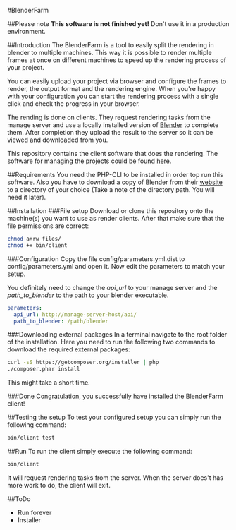 #BlenderFarm

##Please note
**This software is not finished yet!**
Don't use it in a production environment.

##Introduction
The BlenderFarm is a tool to easily split the rendering in blender to multiple machines. This way it is possible to render multiple frames at once on different machines to speed up the rendering process of your project.

You can easily upload your project via browser and configure the frames to render, the output format and the rendering engine. When you're happy with your configuration you can start the rendering process with a single click and check the progress in your browser.

The rending is done on clients. They request rendering tasks from the manage server and use a locally installed version of [Blender](http://www.blender.org) to complete them. After completion they upload the result to the server so it can be viewed and downloaded from you.

This repository contains the client software that does the rendering. The software for managing the projects could be found [here](https://github.com/moschulze/blender-farm).

##Requirements
You need the PHP-CLI to be installed in order top run this software. Also you have to download a copy of Blender from their [website](http://www.blender.org) to a directory of your choice (Take a note of the directory path. You will need it later).

##Installation
###File setup
Download or clone this repository onto the machine(s) you want to use as render clients. After that make sure that the file permissions are correct:

```sh
chmod a+rw files/
chmod +x bin/client
```

###Configuration
Copy the file config/parameters.yml.dist to config/parameters.yml and open it. Now edit the parameters to match your setup.

You definitely need to change the _api_url_ to your manage server and the _path_to_blender_ to the path to your blender executable.

```yml
parameters:
  api_url: http://manage-server-host/api/
  path_to_blender: /path/blender
```

###Downloading external packages
In a terminal navigate to the root folder of the installation. Here you need to run the following two commands to download the required external packages:

```sh
curl -sS https://getcomposer.org/installer | php
./composer.phar install
```

This might take a short time.

###Done
Congratulation, you successfully have installed the BlenderFarm client!

##Testing the setup
To test your configured setup you can simply run the following command:

```sh
bin/client test
```

##Run
To run the client simply execute the following command:

```sh
bin/client
```

It will request rendering tasks from the server. When the server does't has more work to do, the client will exit.

##ToDo
- Run forever
- Installer